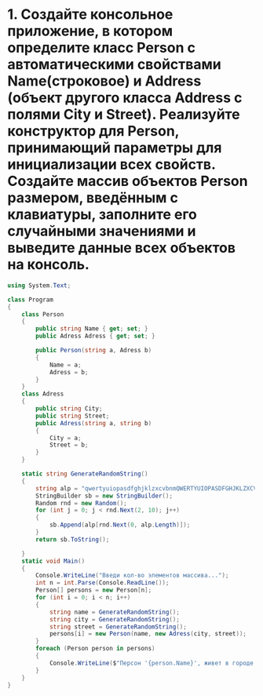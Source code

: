 # 1. Создайте консольное приложение, в котором определите класс Person с автоматическими свойствами Name(строковое) и Address (объект другого класса Address с полями City и Street). Реализуйте конструктор для Person, принимающий параметры для инициализации всех свойств. Создайте массив объектов Person размером, введённым с клавиатуры, заполните его случайными значениями и выведите данные всех объектов на консоль. 
```c#
using System.Text;

class Program
{
    class Person
    {
        public string Name { get; set; }
        public Adress Adress { get; set; }

        public Person(string a, Adress b)
        {
            Name = a;
            Adress = b;
        }
    }
    class Adress
    {
        public string City;
        public string Street;
        public Adress(string a, string b)
        {
            City = a;
            Street = b;
        }
    }

    static string GenerateRandomString()
    {
        string alp = "qwertyuiopasdfghjklzxcvbnmQWERTYUIOPASDFGHJKLZXCVBNM ";
        StringBuilder sb = new StringBuilder();
        Random rnd = new Random();
        for (int j = 0; j < rnd.Next(2, 10); j++)
        {
            sb.Append(alp[rnd.Next(0, alp.Length)]);
        }
        return sb.ToString();

    }
    static void Main()
    {
        Console.WriteLine("Введи кол-во элементов массива...");
        int n = int.Parse(Console.ReadLine());
        Person[] persons = new Person[n];
        for (int i = 0; i < n; i++)
        {
            string name = GenerateRandomString();
            string city = GenerateRandomString();
            string street = GenerateRandomString();
            persons[i] = new Person(name, new Adress(city, street));
        }
        foreach (Person person in persons)
        {
            Console.WriteLine($"Персон '{person.Name}', живет в городе '{person.Adress.City}', улица '{person.Adress.Street}'.");
        }
    }
}
```
